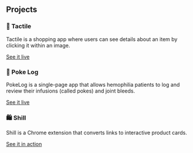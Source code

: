## Projects

### 🤳 Tactile
Tactile is a shopping app where users can see details about an item by clicking it within an image.

[See it live](http://www.tactile.photos)


### 💉 Poke Log
PokeLog is a single-page app that allows hemophilia patients to log and review their infusions (called pokes) and joint bleeds.

[See it live](https://poke-log.herokuapp.com)

### 🛍 Shill
Shill is a Chrome extension that converts links to interactive product cards.

[See it in action](/shill)